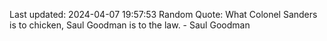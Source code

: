 Last updated: 2024-04-07 19:57:53
Random Quote: What Colonel Sanders is to chicken, Saul Goodman is to the law. - Saul Goodman